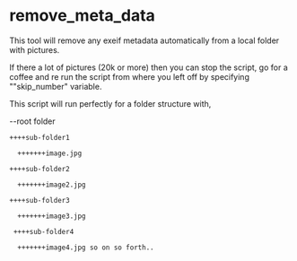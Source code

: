 # remove_meta_data
This tool will remove any exeif metadata automatically from a local folder with pictures. 

If there a lot of pictures (20k or more) then you can stop the script, go for a coffee and re run the script from where you left off by specifying ""skip_number" variable.

This script will run perfectly for a folder structure with, 

--root folder

    ++++sub-folder1
    
      +++++++image.jpg 

    ++++sub-folder2

      +++++++image2.jpg 

    ++++sub-folder3

      +++++++image3.jpg

     ++++sub-folder4

      +++++++image4.jpg so on so forth..
